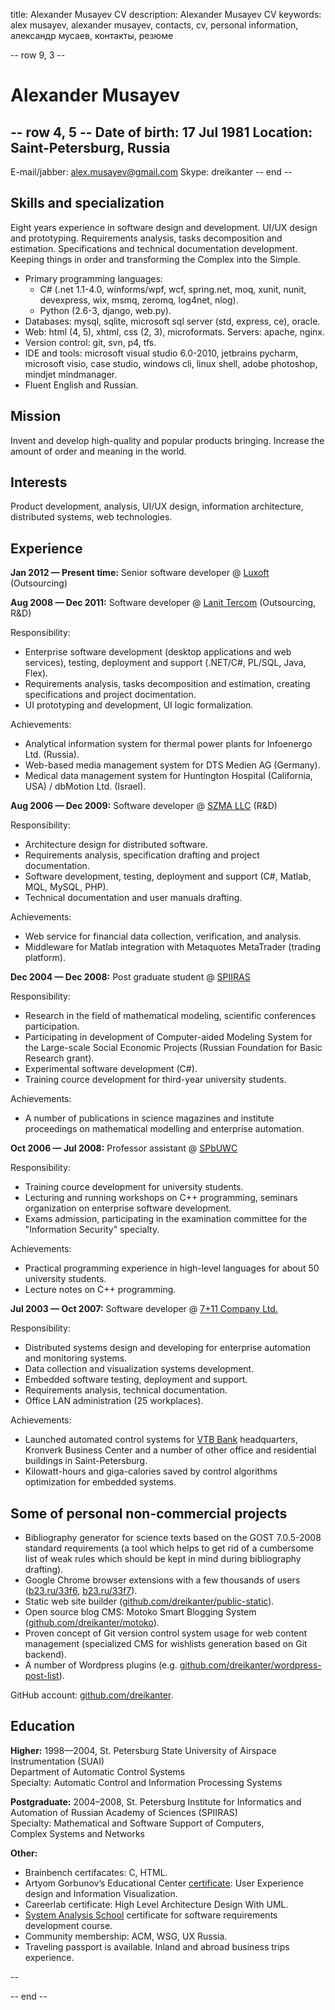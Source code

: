 title: Alexander Musayev CV
description: Alexander Musayev CV
keywords: alex musayev, alexander musayev, contacts, cv, personal information, александр мусаев, контакты, резюме

-- row 9, 3 --
# Alexander Musayev

-- row 4, 5 --
Date of birth: 17 Jul 1981
Location: Saint-Petersburg, Russia
--
E-mail/jabber: alex.musayev@gmail.com
Skype: dreikanter
-- end --

## Skills and specialization

Eight years experience in software design and development. UI/UX design and prototyping. Requirements analysis, tasks decomposition and estimation. Specifications and technical documentation development. Keeping things in order and transforming the Complex into the Simple.

* Primary programming languages:
	* C# (.net 1.1-4.0, winforms/wpf, wcf, spring.net, moq, xunit, nunit, devexpress, wix, msmq, zeromq, log4net, nlog).
	* Python (2.6-3, django, web.py).
* Databases: mysql, sqlite, microsoft sql server (std, express, ce), oracle.
* Web: html (4, 5), xhtml, css (2, 3), microformats. Servers: apache, nginx.
* Version control: git, svn, p4, tfs.
* IDE and tools: microsoft visual studio 6.0-2010, jetbrains pycharm, microsoft visio, case studio, windows cli, linux shell, adobe photoshop, mindjet mindmanager.
* Fluent English and Russian.

## Mission

Invent and develop high-quality and popular products bringing. Increase the amount of order and meaning in the world.

## Interests

Product development, analysis, UI/UX design, information architecture, distributed systems, web technologies.

## Experience

**Jan 2012 — Present time:** Senior software developer @ [Luxoft](http://luxoft.com) (Outsourcing)

**Aug 2008 — Dec 2011:** Software developer @ [Lanit Tercom](http://lanit-tercom.ru) (Outsourcing, R&D)

Responsibility:

* Enterprise software development (desktop applications and web services), testing, deployment and support (.NET/C#, PL/SQL, Java, Flex).
* Requirements analysis, tasks decomposition and estimation, creating specifications and project docimentation.
* UI prototyping and development, UI logic formalization.

Achievements:

* Analytical information system for thermal power plants for Infoenergo Ltd. (Russia).
* Web-based media management system for DTS Medien AG (Germany).
* Medical data management system for Huntington Hospital (California, USA) / dbMotion Ltd. (Israel).

**Aug 2006 — Dec 2009:** Software developer @ [SZMA LLC](http://szma.com) (R&D)

Responsibility:

* Architecture design for distributed software.
* Requirements analysis, specification drafting and project documentation.
* Software development, testing, deployment and support (C#, Matlab, MQL, MySQL, PHP).
* Technical documentation and user manuals drafting.

Achievements:

* Web service for financial data collection, verification, and analysis.
* Middleware for Matlab integration with Metaquotes MetaTrader (trading platform).

**Dec 2004 — Dec 2008:** Post graduate student @ [SPIIRAS](http://spiiras.nw.ru)

Responsibility:

* Research in the field of mathematical modeling, scientific conferences participation.
* Participating in development of Computer-aided Modeling System for the Large-scale Social Economic Projects (Russian Foundation for Basic Research grant).
* Experimental software development (C#).
* Training cource development for third-year university students.

Achievements:

* A number of publications in science magazines and institute proceedings on mathematical modelling and enterprise automation.

**Oct 2006 — Jul 2008:** Professor assistant @ [SPbUWC](http://spbuwc.ru)

Responsibility:

* Training cource development for university students.
* Lecturing and running workshops on C++ programming, seminars organization on enterprise software development.
* Exams admission, participating in the examination committee for the "Information Security" specialty.

Achievements:

* Practical programming experience in high-level languages for about 50 university students.
* Lecture notes on C++ programming.

**Jul 2003 — Oct 2007:** Software developer @ [7+11 Company Ltd.](http://7plus11.ru)

Responsibility:

* Distributed systems design and developing for enterprise automation and monitoring systems.
* Data collection and visualization systems development.
* Embedded software testing, deployment and support.
* Requirements analysis, technical documentation.
* Office LAN administration (25 workplaces).

Achievements:

* Launched automated control systems for [VTB Bank](http://vtb.ru) headquarters, Kronverk Business Center and a number of other office and residential buildings in Saint-Petersburg.
* Kilowatt-hours and giga-calories saved by control algorithms optimization for embedded systems.

## Some of personal non-commercial projects

* Bibliography generator for science texts based on the GOST 7.0.5-2008 standard requirements (a tool which helps to get rid of a cumbersome list of weak rules which should be kept in mind during bibliography drafting).
* Google Chrome browser extensions with a few thousands of users ([b23.ru/33f6](http://b23.ru/33f6), [b23.ru/33f7](http://b23.ru/33f7)).
* Static web site builder ([github.com/dreikanter/public-static](https://github.com/dreikanter/public-static)).
* Open source blog CMS: Motoko Smart Blogging System ([github.com/dreikanter/motoko](https://github.com/dreikanter/motoko)).
* Proven concept of Git version control system usage for web content management (specialized CMS for wishlists generation based on Git backend).
* A number of Wordpress plugins (e.g. [github.com/dreikanter/wordpress-post-list](https://github.com/dreikanter/wordpress-post-list)).

GitHub account: [github.com/dreikanter](https://github.com/dreikanter/).

## Education

**Higher:** 1998—2004, St. Petersburg State University of Airspace Instrumentation (SUAI)  
Department of Automatic Control Systems  
Specialty: Automatic Control and Information Processing Systems

**Postgraduate:** 2004–2008, St. Petersburg Institute for Informatics and Automation of Russian Academy of Sciences (SPIIRAS)  
Specialty: Mathematical and Software Support of Computers,  
Complex Systems and Networks

**Other:**

* Brainbench certifacates: С, HTML.
* Artyom Gorbunov’s Educational Center [certificate](http://artgorbunov.ru/educenter/certificate/b92253850c0147cb7cc68f4b7c10f572/): User Experience design and Information Visualization.
* Careerlab certificate: High Level Architecture Design With UML.
* [System Analysis School](http://school.system-analysis.ru/) certificate for software requirements development course.
* Community membership: ACM, WSG, UX Russia.
* Traveling passport is available. Inland and abroad business trips experience.

--

-- end --
